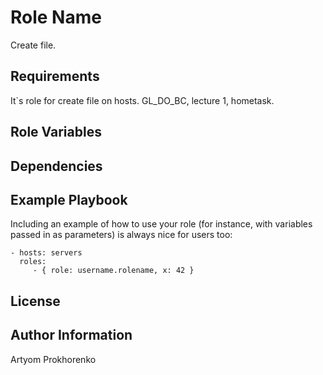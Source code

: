 Role Name
=========

Create file.

Requirements
------------

It`s role for create file on hosts.
GL_DO_BC, lecture 1, hometask.

Role Variables
--------------



Dependencies
------------



Example Playbook
----------------

Including an example of how to use your role (for instance, with variables passed in as parameters) is always nice for users too:

    - hosts: servers
      roles:
         - { role: username.rolename, x: 42 }

License
-------



Author Information
------------------

Artyom Prokhorenko
